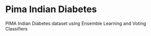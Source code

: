 # Pima Indian Diabetes
 PIMA Indian Diabetes dataset using Ensemble Learning and Voting Classifiers
